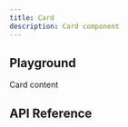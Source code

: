 ```yaml
---
title: Card
description: Card component
---
```


<script lang="ts">
    import {Card} from '$lib';
    import {docCardPropsDefs} from '$lib/components/Card/Card.props.js';
    import ApiReference from '$lib-doc/components/ApiReference.svelte';
    import Playground from '$lib-doc/components/Playground.svelte';
    import PlaygroundForm from '$lib-doc/components/PlaygroundForm.svelte';

    let props = {}
</script>

## Playground

<Playground >
<Card {...props} slot="component">Card content</Card>
<PlaygroundForm bind:props schema={docCardPropsDefs} slot="form" />
</Playground>

## API Reference

<ApiReference data={docCardPropsDefs}></ApiReference>
